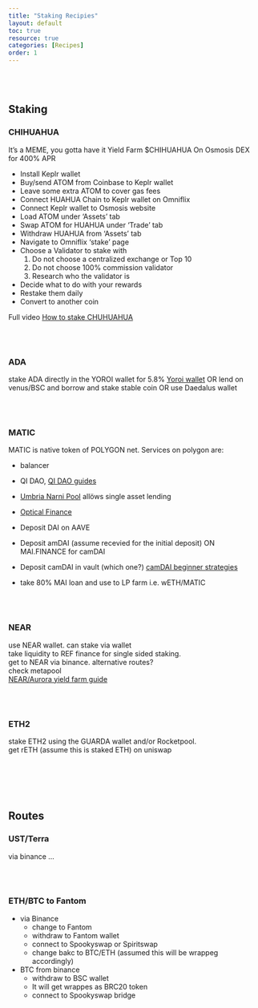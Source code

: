 ```yaml
---
title: "Staking Recipies"
layout: default
toc: true
resource: true 
categories: [Recipes] 
order: 1
---
```

<br><br>

## Staking

### CHIHUAHUA
It’s a MEME, you gotta have it
Yield Farm $CHIHUAHUA On Osmosis DEX for 400% APR
*    Install Keplr wallet
*   Buy/send ATOM from Coinbase to Keplr wallet
*   Leave some extra ATOM to cover gas fees
*   Connect HUAHUA Chain to Keplr wallet on Omniflix
*   Connect Keplr wallet to Osmosis website
*   Load ATOM under ‘Assets’ tab
*   Swap ATOM for HUAHUA under ‘Trade’ tab
*   Withdraw HUAHUA from ‘Assets’ tab
*   Navigate to Omniflix ‘stake’ page
*   Choose a Validator to stake with
    1. Do not choose a centralized exchange or Top 10
    2. Do not choose 100% commission validator
    3. Research who the validator is
*   Decide what to do with your rewards
*   Restake them daily
*   Convert to another coin

Full video [How to stake CHUHUAHUA](https://www.youtube.com/watch?v=74gwbfx7ehI&ab_channel=investwithjo)

<br><br>

### ADA
stake  ADA directly in the YOROI wallet for 5.8% [Yoroi wallet](https://yoroi-wallet.com/#/)
OR
lend on venus/BSC and borrow and stake stable coin
OR
use Daedalus wallet

<br><br>

### MATIC
MATIC is native token of POLYGON net. Services on polygon are:

* balancer
* QI DAO, [QI DAO  guides](https://guide.qidao.community/tutorials/polygon)
* [Umbria Narni Pool](https://bridge.umbria.network/pool/) allöws single asset lending
* [Optical Finance](http://www.optical.finance/)


*   Deposit DAI on AAVE
*   Deposit amDAI (assume recevied for the initial deposit) ON MAI.FINANCE for camDAI
*   Deposit camDAI in vault (which one?) [camDAI beginner strategies](https://guide.qidao.community/tutorials/polygon/camdai-beginner-strategy)
*   take 80% MAI loan and use to LP farm i.e. wETH/MATIC 

<br><br>

### NEAR
use NEAR wallet. can stake via wallet  
take liquidity to REF finance for single sided staking.  
get to NEAR via  binance. alternative routes?  
check metapool  
[NEAR/Aurora yield farm guide](https://blog.defiyield.app/the-ultimate-yield-farming-guide-for-near-protocol-ce27046d8218)

<br><br>

### ETH2
stake ETH2 using the GUARDA wallet and/or Rocketpool.  
get rETH (assume this is staked ETH) on uniswap

<br><br><br><br>

## Routes

### UST/Terra
via binance ...

<br><br>

### ETH/BTC to Fantom
* via Binance
    * change to Fantom
    * withdraw to Fantom wallet
    * connect to Spookyswap or Spiritswap
    * change bakc to BTC/ETH (assumed this will be wrappeg accordingly)
* BTC from binance
    * withdraw to BSC wallet
    * It will get wrappes as BRC20 token
    * connect to Spookyswap bridge 
